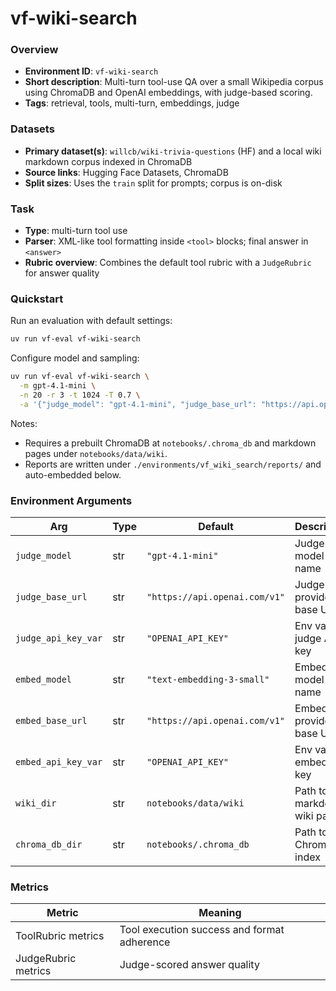 # vf-wiki-search

### Overview
- **Environment ID**: `vf-wiki-search`
- **Short description**: Multi-turn tool-use QA over a small Wikipedia corpus using ChromaDB and OpenAI embeddings, with judge-based scoring.
- **Tags**: retrieval, tools, multi-turn, embeddings, judge

### Datasets
- **Primary dataset(s)**: `willcb/wiki-trivia-questions` (HF) and a local wiki markdown corpus indexed in ChromaDB
- **Source links**: Hugging Face Datasets, ChromaDB
- **Split sizes**: Uses the `train` split for prompts; corpus is on-disk

### Task
- **Type**: multi-turn tool use
- **Parser**: XML-like tool formatting inside `<tool>` blocks; final answer in `<answer>`
- **Rubric overview**: Combines the default tool rubric with a `JudgeRubric` for answer quality

### Quickstart
Run an evaluation with default settings:

```bash
uv run vf-eval vf-wiki-search
```

Configure model and sampling:

```bash
uv run vf-eval vf-wiki-search \
  -m gpt-4.1-mini \
  -n 20 -r 3 -t 1024 -T 0.7 \
  -a '{"judge_model": "gpt-4.1-mini", "judge_base_url": "https://api.openai.com/v1", "judge_api_key_var": "OPENAI_API_KEY", "embed_model": "text-embedding-3-small", "embed_base_url": "https://api.openai.com/v1", "embed_api_key_var": "OPENAI_API_KEY"}'
```

Notes:
- Requires a prebuilt ChromaDB at `notebooks/.chroma_db` and markdown pages under `notebooks/data/wiki`.
- Reports are written under `./environments/vf_wiki_search/reports/` and auto-embedded below.

### Environment Arguments
| Arg | Type | Default | Description |
| --- | ---- | ------- | ----------- |
| `judge_model` | str | `"gpt-4.1-mini"` | Judge model name |
| `judge_base_url` | str | `"https://api.openai.com/v1"` | Judge provider base URL |
| `judge_api_key_var` | str | `"OPENAI_API_KEY"` | Env var for judge API key |
| `embed_model` | str | `"text-embedding-3-small"` | Embedding model name |
| `embed_base_url` | str | `"https://api.openai.com/v1"` | Embedding provider base URL |
| `embed_api_key_var` | str | `"OPENAI_API_KEY"` | Env var for embed API key |
| `wiki_dir` | str | `notebooks/data/wiki` | Path to markdown wiki pages |
| `chroma_db_dir` | str | `notebooks/.chroma_db` | Path to ChromaDB index |

### Metrics
| Metric | Meaning |
| ------ | ------- |
| ToolRubric metrics | Tool execution success and format adherence |
| JudgeRubric metrics | Judge-scored answer quality |

